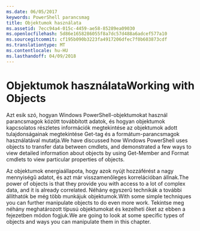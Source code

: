 ```yaml
---
ms.date: 06/05/2017
keywords: PowerShell parancsmag
title: Objektumok használata
ms.assetid: 7ecc94a4-015c-4459-ae58-85289ea09030
ms.openlocfilehash: 5d86e1658286055f8a7dc57d488a6adcef577a10
ms.sourcegitcommit: cf195b090b3223fa4917206dfec7f0b603873cdf
ms.translationtype: MT
ms.contentlocale: hu-HU
ms.lasthandoff: 04/09/2018
---
```

# <a name="working-with-objects"></a><span data-ttu-id="2fbbd-103">Objektumok használata</span><span class="sxs-lookup"><span data-stu-id="2fbbd-103">Working with Objects</span></span>

<span data-ttu-id="2fbbd-104">Azt esik szó, hogyan Windows PowerShell-objektumokat használ parancsmagok között továbbított adatok, és hogyan objektumok kapcsolatos részletes információk megtekintése az objektumok adott tulajdonságainak megtekintése Get-tag és a formátum-parancsmagok használatával mutatja.</span><span class="sxs-lookup"><span data-stu-id="2fbbd-104">We have discussed how Windows PowerShell uses objects to transfer data between cmdlets, and demonstrated a few ways to view detailed information about objects by using Get-Member and Format cmdlets to view particular properties of objects.</span></span>

<span data-ttu-id="2fbbd-105">Az objektumok energiaállapota, hogy azok nyújt hozzáférést a nagy mennyiségű adatot, és azt már visszamenőleges korrelációban állnak.</span><span class="sxs-lookup"><span data-stu-id="2fbbd-105">The power of objects is that they provide you with access to a lot of complex data, and it is already correlated.</span></span> <span data-ttu-id="2fbbd-106">Néhány egyszerű technikák a további állíthatók be még több munkájuk objektumok.</span><span class="sxs-lookup"><span data-stu-id="2fbbd-106">With some simple techniques you can further manipulate objects to do even more work.</span></span> <span data-ttu-id="2fbbd-107">Tekintse meg néhány meghatározott típusú objektumokat és kezelheti őket az ebben a fejezetben módon fogjuk.</span><span class="sxs-lookup"><span data-stu-id="2fbbd-107">We are going to look at some specific types of objects and ways you can manipulate them in this chapter.</span></span>